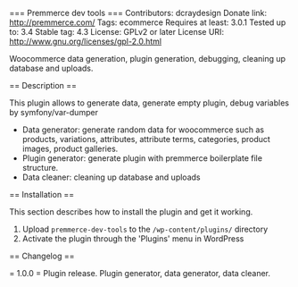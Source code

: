 === Premmerce dev tools ===
Contributors: dcraydesign
Donate link: http://premmerce.com/
Tags: ecommerce
Requires at least: 3.0.1
Tested up to: 3.4
Stable tag: 4.3
License: GPLv2 or later
License URI: http://www.gnu.org/licenses/gpl-2.0.html

Woocommerce data generation, plugin generation, debugging, cleaning up database and uploads.

== Description ==

This plugin allows to generate data, generate empty plugin, debug variables by symfony/var-dumper

* Data generator: generate random data for woocommerce such as products, variations,
attributes, attribute terms, categories, product images, product galleries.
* Plugin generator: generate plugin with premmerce boilerplate file structure.
* Data cleaner: cleaning up database and uploads

== Installation ==

This section describes how to install the plugin and get it working.

1. Upload `premmerce-dev-tools` to the `/wp-content/plugins/` directory
1. Activate the plugin through the 'Plugins' menu in WordPress

== Changelog ==

= 1.0.0 =
Plugin release. Plugin generator, data generator, data cleaner.